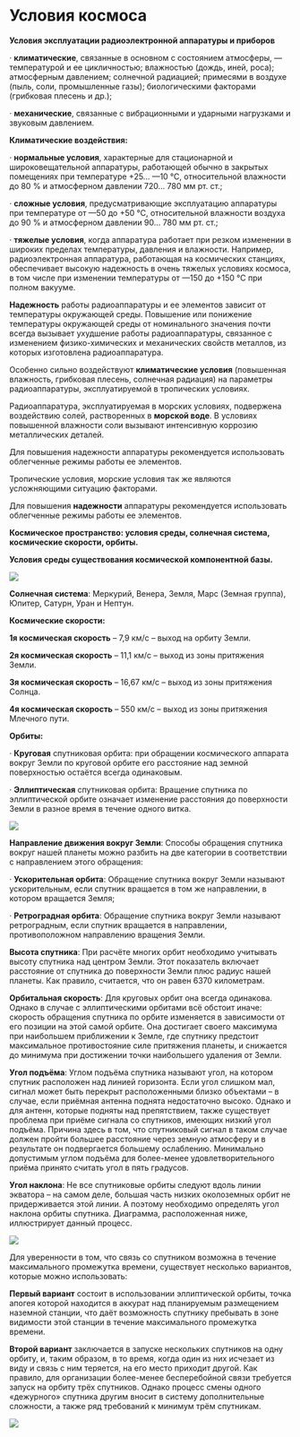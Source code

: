 # Условия космоса

**Условия эксплуатации радиоэлектронной аппаратуры и приборов**

·        **климатические**, связанные в основном с состоянием атмосферы, — температурой и ее цикличностью; влажностью \(дождь, иней, роса\); атмосферным давлением; солнечной радиацией; примесями в воздухе \(пыль, соли, промышленные газы\); биологическими факторами \(грибковая плесень и др.\);

·        **механические**, связанные с вибрационными и ударными нагрузками и звуковым давлением.

**Климатические воздействия:**

·        **нормальные условия**, характерные для стационарной и широковещательной аппаратуры, работающей обычно в закрытых помещениях при температуре +25... —10 °С, относительной влажности до 80 % и атмосферном давлении 720... 780 мм рт. ст.;

·        **сложные условия**, предусматривающие эксплуатацию аппаратуры при температуре от —50 до +50 °С, относительной влажности воздуха до 90 % и атмосферном давлении 90... 780 мм рт. ст.;

·        **тяжелые условия**, когда аппаратура работает при резком изме­нении в широких пределах температуры, давления и влажности. Например, радиоэлектронная аппаратура, работающая на косми­ческих станциях, обеспечивает высокую надежность в очень тя­желых условиях космоса, в том числе при изменении температу­ры от —150 до +150 °С при полном вакууме.

**Надежность** работы радиоаппаратуры и ее элементов зависит от температуры окружающей среды. Повышение или понижение температуры окружающей среды от номинального значения по­чти всегда вызывает ухудшение работы радиоаппаратуры, связанное с изменением физико-химических и механических свойств металлов, из которых изготовлена радиоаппаратура.

Особенно сильно воздействуют **климатические условия** \(повышенная влажность, грибковая плесень, солнечная радиация\) на параметры радиоаппаратуры, эксплуатируемой в тропических условиях.

Радиоаппаратура, эксплуатируемая в морских условиях, под­вержена воздействию солей, растворенных в **морской воде**. В условиях повышенной влажности соли вызывают интенсивную коррозию металлических деталей.

Для повышения надежности аппаратуры рекомендуется использовать облегченные режимы работы ее элементов.

Тропические условия, морские условия так же являются усложняющими ситуацию факторами.

Для повышения **надежности** аппаратуры рекомендуется использовать облегченные режимы работы ее элементов.

**Космическое пространство: условия среды, солнечная система, космические скорости, орбиты.**

**Условия среды существования космической компонентной базы.**

![](https://telegra.ph/file/940a4952dccc490c4e730.png)

**Солнечная система**: Меркурий, Венера, Земля, Марс \(Земная группа\), Юпитер, Сатурн, Уран и Нептун.

**Космические скорости:**

**1я космическая скорость** – 7,9 км/с – выход на орбиту Земли.

**2я космическая скорость** – 11,1 км/с – выход из зоны притяжения Земли.

**3я космическая скорость** – 16,67 км/с – выход из зоны притяжения Солнца.

**4я космическая скорость** – 550 км/с – выход из зоны притяжения Млечного пути.

**Орбиты:**

·        **Круговая**   спутниковая орбита: при обращении космического аппарата вокруг Земли по   круговой орбите его расстояние над земной поверхностью остаётся всегда   одинаковым.

·        **Эллиптическая** спутниковая орбита: Вращение спутника по эллиптической орбите означает   изменение расстояния до поверхности Земли в разное время в течение одного витка.

![](https://telegra.ph/file/826f3fe988499896c7add.png)

**Направление движения вокруг Земли**: Способы обращения спутника вокруг нашей планеты можно разбить на две категории в соответствии с направлением этого обращения:

·        **Ускорительная орбита**: Обращение спутника вокруг Земли называют ускорительным, если спутник вращается в том же направлении, в котором вращается Земля;

·        **Ретроградная орбита**: Обращение спутника вокруг Земли называют ретроградным, если спутник вращается в направлении, противоположном направлению вращения Земли.

**Высота спутника**: При расчёте многих орбит необходимо учитывать высоту спутника над центром Земли. Этот показатель включает расстояние от спутника до поверхности Земли плюс радиус нашей планеты. Как правило, считается, что он равен 6370 километрам.

**Орбитальная скорость**: Для круговых орбит она всегда одинакова. Однако в случае с эллиптическими орбитами всё обстоит иначе: скорость обращения спутника по орбите изменяется в зависимости от его позиции на этой самой орбите. Она достигает своего максимума при наибольшем приближении к Земле, где спутнику предстоит максимальное противостояние силе притяжения планеты, и снижается до минимума при достижении точки наибольшего удаления от Земли.

**Угол подъёма**: Углом подъёма спутника называют угол, на котором спутник расположен над линией горизонта. Если угол слишком мал, сигнал может быть перекрыт расположенными близко объектами – в случае, если приёмная антенна поднята недостаточно высоко. Однако и для антенн, которые подняты над препятствием, также существует проблема при приёме сигнала со спутников, имеющих низкий угол подъёма. Причина здесь в том, что спутниковый сигнал в таком случае должен пройти большее расстояние через земную атмосферу и в результате он подвергается большему ослаблению. Минимально допустимым углом подъёма для более-менее удовлетворительного приёма принято считать угол в пять градусов.

**Угол наклона**: Не все спутниковые орбиты следуют вдоль линии экватора – на самом деле, большая часть низких околоземных орбит не придерживается этой линии. А поэтому необходимо определять угол наклона орбиты спутника. Диаграмма, расположенная ниже, иллюстрирует данный процесс.

![](https://telegra.ph/file/90f1adc957ca6a53d379d.png)

Для уверенности в том, что связь со спутником возможна в течение максимального промежутка времени, существует несколько вариантов, которые можно использовать:

**Первый   вариант** состоит в использовании эллиптической орбиты, точка апогея которой   находится в аккурат над планируемым размещением наземной станции, что даёт   возможность спутнику пребывать в зоне видимости этой станции в течение   максимального промежутка времени.

**Второй   вариант** заключается в запуске нескольких спутников на одну орбиту, и,   таким образом, в то время, когда один из них исчезает из виду и связь с   ним теряется, на его место приходит другой. Как правило, для организации   более-менее бесперебойной связи требуется запуск на орбиту трёх спутников.   Однако процесс смены одного «дежурного» спутника другим вносит в систему   дополнительные сложности, а также ряд требований к минимум трём спутникам.

![](https://telegra.ph/file/6553eacee8c1a8d2bed1f.png)

